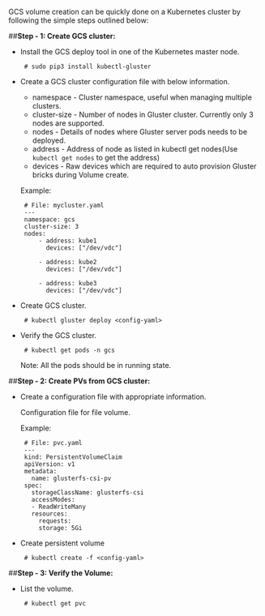 
GCS volume creation can be quickly done on a Kubernetes cluster by following the simple steps outlined below:


##**Step - 1: Create GCS cluster:**

-  Install the GCS deploy tool in one of the Kubernetes master node.

	    # sudo pip3 install kubectl-gluster

-  Create a GCS cluster configuration file with below information.

    -  namespace    - Cluster namespace, useful when managing multiple clusters.
    -  cluster-size - Number of nodes in Gluster cluster. Currently only 3 nodes are supported.
    -  nodes        - Details of nodes where Gluster server pods needs to be deployed.
    -  address      - Address of node as listed in kubectl get nodes(Use `kubectl get nodes` to get the address)
    -  devices      - Raw devices which are required to auto provision Gluster bricks during Volume create.

	Example:

		# File: mycluster.yaml
		---
		namespace: gcs
		cluster-size: 3
		nodes:
		    - address: kube1
		      devices: ["/dev/vdc"]

		    - address: kube2
		      devices: ["/dev/vdc"]

		    - address: kube3
		      devices: ["/dev/vdc"]


-  Create GCS cluster.

	    # kubectl gluster deploy <config-yaml>

-  Verify the GCS cluster.

	    # kubectl get pods -n gcs

	Note: All the pods should be in running state.


##**Step - 2: Create PVs from GCS cluster:**

-  Create a configuration file with appropriate information.

    Configuration file for file volume.

    Example:

		# File: pvc.yaml
		---
		kind: PersistentVolumeClaim
		apiVersion: v1
		metadata:
		  name: glusterfs-csi-pv
		spec:
		  storageClassName: glusterfs-csi
		  accessModes:
		  - ReadWriteMany
		  resources:
		    requests:
		    storage: 5Gi

-  Create persistent volume

		# kubectl create -f <config-yaml>

##**Step - 3: Verify the Volume:**

-  List the volume.

		# kubectl get pvc
